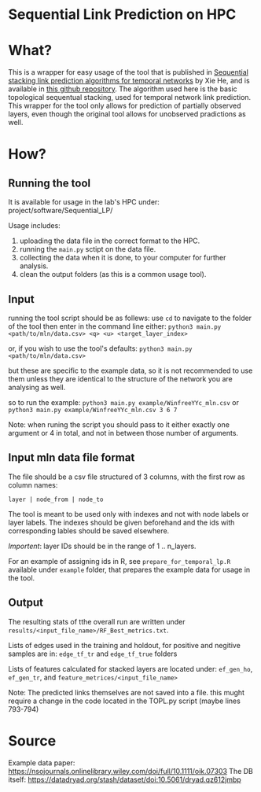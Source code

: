 # Sequential Link Prediction on HPC

# What?

This is a wrapper for easy usage of the tool that is published in [Sequential stacking link prediction algorithms for temporal networks](https://www.nature.com/articles/s41467-024-45598-0) by Xie He, and is available in [this github repository](https://github.com/hexie1995/Sequential-Link-Prediction).
The algorithm used here is the basic topological sequentual stacking, used for temporal network link prediction.
This wrapper for the tool only allows for prediction of partially observed layers, 
even though the original tool allows for unobserved pradictions as well.

# How?

## Running the tool
It is available for usage in the lab's HPC under:
project/software/Sequential_LP/

Usage includes:
1. uploading the data file in the correct format to the HPC.
2. running the `main.py` sctipt on the data file.
3. collecting the data when it is done, to your computer for further analysis.
4. clean the output folders (as this is a common usage tool).

## Input
running the tool script should be as follews:
use `cd` to navigate to the folder of the tool
then enter in the command line either:
`python3 main.py <path/to/mln/data.csv> <q> <u> <target_layer_index>`

or, if you wish to use the tool's defaults:
`python3 main.py <path/to/mln/data.csv>`

but these are specific to the example data, 
so it is not recommended to use them unless they are identical 
to the structure of the network you are analysing as well.

so to run the example:
`python3 main.py example/WinfreeYYc_mln.csv` 
or
`python3 main.py example/WinfreeYYc_mln.csv 3 6 7` 

Note: when runing the script you should pass to it either exactly one argument or 
4 in total, and not in between those number of arguments.

## Input mln data file format
The file should be a csv file structured of 3 columns, with the first row as column names:

`layer | node_from | node_to`

The tool is meant to be used only with indexes and not with node labels or layer labels.
The indexes should be given beforehand and the ids with corresponding lables should be saved elsewhere.

*Importent*: layer IDs should be in the range of 1 .. n_layers. 

For an example of assigning ids in R, see `prepare_for_temporal_lp.R` available under  `example` folder, 
that prepares the example data for usage in the tool.

## Output 

The resulting stats of tthe overall run are written under `results/<input_file_name>/RF_Best_metrics.txt`.

Lists of edges used in the training and holdout, for positive and negitive samples are in:
`edge_tf_tr` and `edge_tf_true` folders

Lists of features calculated for stacked layers are located under: 
`ef_gen_ho`, `ef_gen_tr`, and `feature_metrices/<input_file_name>`

Note:
The predicted links themselves are not saved into a file.
this mught require a change in the code located in the TOPL.py script (maybe lines 793-794)


# Source
Example data paper: https://nsojournals.onlinelibrary.wiley.com/doi/full/10.1111/oik.07303
The DB itself: https://datadryad.org/stash/dataset/doi:10.5061/dryad.qz612jmbp